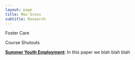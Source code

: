 ```yaml
---
layout: page
title: Max Gross
subtitle: Research
---
```


Foster Care  

Course Shutouts  

[**Summer Youth Employment**]("https://max-gross.github.io/website_documents/maxgross_cv.pdf"): In this paper we blah blah blah 

